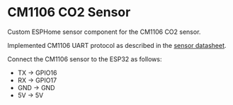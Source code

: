 # CM1106 CO2 Sensor

Custom ESPHome sensor component for the CM1106 CO2 sensor.

Implemented CM1106 UART protocol as described in the [sensor datasheet](https://en.gassensor.com.cn/Product_files/Specifications/CM1106-C%20Single%20Beam%20NDIR%20CO2%20Sensor%20Module%20Specification.pdf).

Connect the CM1106 sensor to the ESP32 as follows:  
- TX -> GPIO16
- RX -> GPIO17
- GND -> GND
- 5V -> 5V